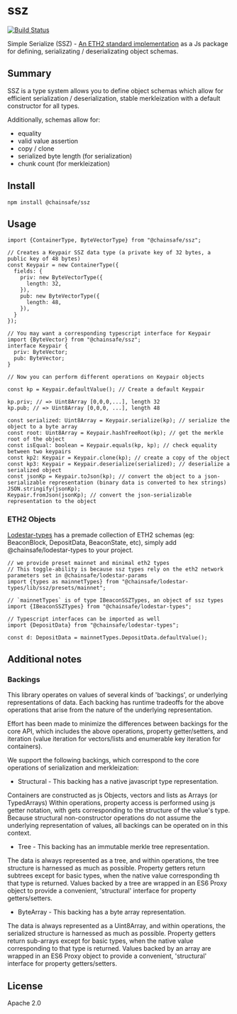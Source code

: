 # ssz
[![Build Status](https://travis-ci.com/ChainSafe/lodestar.svg?branch=master)](https://travis-ci.com/ChainSafe/lodestar)

Simple Serialize (SSZ) - [An ETH2 standard implementation](https://github.com/ethereum/eth2.0-specs/blob/dev/ssz/simple-serialize.md) as a Js package for defining, serializating / deserializating object schemas.

## Summary
SSZ is a type system allows you to define object schemas which allow for efficient serialization / deserialization, stable merkleization with a default constructor for all types.

Additionally, schemas allow for:
* equality
* valid value assertion
* copy / clone
* serialized byte length (for serialization)
* chunk count (for merkleization)

## Install

`npm install @chainsafe/ssz`

## Usage

```TS
import {ContainerType, ByteVectorType} from "@chainsafe/ssz";

// Creates a Keypair SSZ data type (a private key of 32 bytes, a public key of 48 bytes)
const Keypair = new ContainerType({
  fields: {
    priv: new ByteVectorType({
      length: 32,
    }),
    pub: new ByteVectorType({
      length: 48,
    }),
  }
});

// You may want a corresponding typescript interface for Keypair
import {ByteVector} from "@chainsafe/ssz";
interface Keypair {
  priv: ByteVector;
  pub: ByteVector;
}

// Now you can perform different operations on Keypair objects

const kp = Keypair.defaultValue(); // Create a default Keypair

kp.priv; // => Uint8Array [0,0,0,...], length 32
kp.pub; // => Uint8Array [0,0,0, ...], length 48

const serialized: Uint8Array = Keypair.serialize(kp); // serialize the object to a byte array
const root: Uint8Array = Keypair.hashTreeRoot(kp); // get the merkle root of the object
const isEqual: boolean = Keypair.equals(kp, kp); // check equality between two keypairs
const kp2: Keypair = Keypair.clone(kp); // create a copy of the object
const kp3: Keypair = Keypair.deserialize(serialized); // deserialize a serialized object
const jsonKp = Keypair.toJson(kp); // convert the object to a json-serializable representation (binary data is converted to hex strings)
JSON.stringify(jsonKp);
Keypair.fromJson(jsonKp); // convert the json-serializable representation to the object
```

### ETH2 Objects

[Lodestar-types](https://www.npmjs.com/package/@chainsafe/lodestar-types) has a premade collection of ETH2 schemas (eg: BeaconBlock, DepositData, BeaconState, etc), simply add @chainsafe/lodestar-types to your project.

```TS
// we provide preset mainnet and minimal eth2 types
// This toggle-ability is because ssz types rely on the eth2 network parameters set in @chainsafe/lodestar-params
import {types as mainnetTypes} from "@chainsafe/lodestar-types/lib/ssz/presets/mainnet";

// `mainnetTypes` is of type IBeaconSSZTypes, an object of ssz types
import {IBeaconSSZTypes} from "@chainsafe/lodestar-types";

// Typescript interfaces can be imported as well
import {DepositData} from "@chainsafe/lodestar-types";

const d: DepositData = mainnetTypes.DepositData.defaultValue();
```

## Additional notes
### Backings
This library operates on values of several kinds of 'backings', or underlying representations of data. Each backing has runtime tradeoffs for the above operations that arise from the nature of the underlying representation. 

Effort has been made to minimize the differences between backings for the core API, which includes the above operations, property getter/setters, and iteration (value iteration for vectors/lists and enumerable key iteration for containers).

We support the following backings, which correspond to the core operations of serialization and merkleization:

* Structural - This backing has a native javascript type representation. 

Containers are constructed as js Objects, vectors and lists as Arrays (or TypedArrays) Within operations, property access is performed using js getter notation, with gets corresponding to the structure of the value's type. Because structural non-constructor operations do not assume the underlying representation of values, all backings can be operated on in this context.

* Tree - This backing has an immutable merkle tree representation. 

The data is always represented as a tree, and within operations, the tree structure is harnessed as much as possible. Property getters return subtrees except for basic types, when the native value corresponding th that type is returned. Values backed by a tree are wrapped in an ES6 Proxy object to provide a convenient, 'structural' interface for property getters/setters.

* ByteArray - This backing has a byte array representation.

The data is always represented as a Uint8Array, and within operations, the serialized structure is harnessed as much as possible. Property getters return sub-arrays except for basic types, when the native value corresponding to that type is returned. Values backed by an array are wrapped in an ES6 Proxy object to provide a convenient, 'structural' interface for property getters/setters.

## License

Apache 2.0
